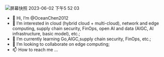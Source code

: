 ![屏幕快照 2023-06-02 下午5 52 03](https://github.com/OceanChen2012/OceanChen2012/assets/2436384/e1c83899-70a0-4f85-bcaf-76dfcebc3b72)
- 👋 Hi, I’m @OceanChen2012
- 👀 I’m interested in cloud (hybrid cloud + multi-cloud), network and edge computing, supply chain security, FinOps, open AI and data (AIGC, AI infrastructure, basic model), etc.;
- 🌱 I’m currently learning Go,AIGC,supply chain security, FinOps, etc.;
- 💞️ I’m looking to collaborate on edge computing;
- 📫 How to reach me ...

<!---
OceanChen2012/OceanChen2012 is a ✨ special ✨ repository because its `README.md` (this file) appears on your GitHub profile.
You can click the Preview link to take a look at your changes.
--->
